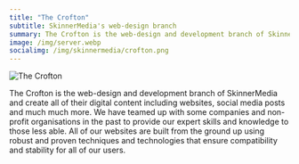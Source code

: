 ```yaml
---
title: "The Crofton"
subtitle: SkinnerMedia's web-design branch
summary: The Crofton is the web-design and development branch of SkinnerMedia and create all of their digital content including websites, social media posts and much much more.
image: /img/server.webp
socialimg: /img/skinnermedia/crofton.png
---
```


![The Crofton](/img/skinnermedia/crofton.png)

The Crofton is the web-design and development branch of SkinnerMedia and create all of their digital content including websites, social media posts and much much more. We have teamed up with some companies and non-profit organisations in the past to provide our expert skills and knowledge to those less able. All of our websites are built from the ground up using robust and proven techniques and technologies that ensure compatibility and stability for all of our users.
